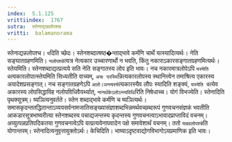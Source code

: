 ```yaml
---
index:  5.1.125
vrittiindex:  1767
sutra:  स्तेनाद्यन्नलोपश्च
vritti:  balamanorama 
---
```


स्तेनाद्यन्नलोपश्च। `य`दिति च्छेदः। स्तेनशब्दात्षष्ठ�न्ताद्भावे कर्मणि चार्थे यत्स्यादित्यर्थः। नेति सङ्घातग्रहणमिति। `नलोपश्चे`त्यत्र नेत्यकार उच्चारणार्थो न भवति, किंतु नकाराऽकारसङ्गातग्रहणमित्यर्थः। स्तेयमिति। स्तेनशब्दाद्यत्प्रत्यये सति नेति सङ्गातस्य लोप इति भावः। नच नकारमात्रलोपेऽपि `यस्येति चे`त्यकारलोपात्स्तेयमिति सिध्यतीति वाच्यम्, `अचः परस्मि`न्नित्यकारलोपस्य स्थानित्त्वेन तमाश्रित्य एकारस्य अयादेशप्रसङ्गात्। नच सङ्गातग्रहणेऽपि `अलो।ञन्त्यस्ये`त्यकारस्यैव लौपः स्यादिति शङ्क्यं, `यस्येति चे`त्येव अकारस्य लोपसिद्धाविह नलोपविधिवैयर्थ्यात्, `नानर्थकेऽलोऽन्त्यविधि`रिति निषेधाच्च। योगं विभज्येति। स्तेनादिति पृथक्सूत्रम्। ष्यञित्यनुवर्तते। स्तेन शब्दाद्भावे कर्मणि च ष्यञित्यर्थः। समासकृदन्ततद्धितान्ताऽव्ययसर्वनामजातिसङ्ख्यासंज्ञाशब्दभिन्नमर्थवच्छब्दरूपं गुणवचनसंज्ञकं भवतीति आकडारसूत्रभाष्यरीत्या स्तेनशब्दस्य पचाद्यजन्तस्य कृदन्तस्य गुणवचनत्वाऽभावादप्राप्ताविदं वचनम्। अव्युत्पन्नप्रतिपदिकतया गुणवचनत्वेऽपि यत्प्रत्ययेनापवादेन पक्षे समावेशार्थं वचनम्। ततो `यन्नवलोपश्चे`ति योगान्तरम्। स्तेनादित्यनुवृत्तावुक्तोऽर्थः। केचिदिति। भाष्याऽदृष्टवाद्योगविभागोऽयप्रमाणिक इति भावः।

